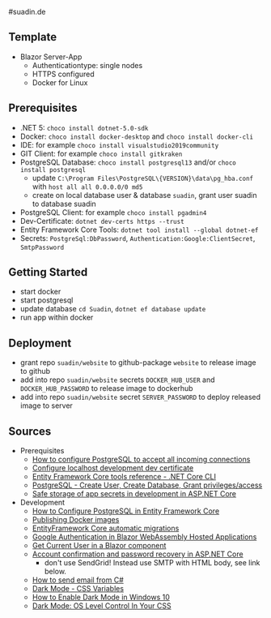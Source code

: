 #suadin.de

## Template

* Blazor Server-App
  * Authenticationtype: single nodes
  * HTTPS configured
  * Docker for Linux

## Prerequisites

* .NET 5: `choco install dotnet-5.0-sdk`
* Docker: `choco install docker-desktop` and `choco install docker-cli`
* IDE: for example `choco install visualstudio2019community`
* GIT Client: for example `choco install gitkraken`
* PostgreSQL Database: `choco install postgresql13` and/or `choco install postgresql`
  * update `C:\Program Files\PostgreSQL\{VERSION}\data\pg_hba.conf` with `host all all 0.0.0.0/0 md5`
  * create on local database user & database `suadin`, grant user suadin to database suadin
* PostgreSQL Client: for example `choco install pgadmin4`
* Dev-Certificate: `dotnet dev-certs https --trust`
* Entity Framework Core Tools: `dotnet tool install --global dotnet-ef`
* Secrets: `PostgreSql:DbPassword`, `Authentication:Google:ClientSecret`, `SmtpPassword`

## Getting Started
* start docker
* start postgresql
* update database `cd Suadin`, `dotnet ef database update`
* run app within docker

## Deployment
* grant repo `suadin/website` to github-package `website` to release image to github
* add into repo `suadin/website` secrets `DOCKER_HUB_USER` and `DOCKER_HUB_PASSWORD` to release image to dockerhub
* add into repo `suadin/website` secret `SERVER_PASSWORD` to deploy released image to server

## Sources
* Prerequisites
  * [How to configure PostgreSQL to accept all incoming connections](https://stackoverflow.com/questions/3278379/how-to-configure-postgresql-to-accept-all-incoming-connections)
  * [Configure localhost development dev certificate](https://docs.servicestack.net/netcore-localhost-cert)
  * [Entity Framework Core tools reference - .NET Core CLI](https://docs.microsoft.com/en-us/ef/core/cli/dotnet)
  * [PostgreSQL - Create User, Create Database, Grant privileges/access](https://medium.com/@mohammedhammoud/postgresql-create-user-create-database-grant-privileges-access-aabb2507c0aa)
  * [Safe storage of app secrets in development in ASP.NET Core](https://docs.microsoft.com/en-us/aspnet/core/security/app-secrets?view=aspnetcore-6.0&tabs=windows)
* Development
  * [How to Configure PostgreSQL in Entity Framework Core](https://code-maze.com/configure-postgresql-ef-core/)
  * [Publishing Docker images](https://docs.github.com/en/actions/publishing-packages/publishing-docker-images)
  * [EntityFramework Core automatic migrations](https://stackoverflow.com/questions/39526595/entityframework-core-automatic-migrations)
  * [Google Authentication in Blazor WebAssembly Hosted Applications](https://code-maze.com/google-authentication-in-blazor-webassembly-hosted-applications/)
  * [Get Current User in a Blazor component](https://stackoverflow.com/questions/60264657/get-current-user-in-a-blazor-component)
  * [Account confirmation and password recovery in ASP.NET Core](https://docs.microsoft.com/de-de/aspnet/core/security/authentication/accconfirm?view=aspnetcore-6.0&tabs=visual-studio)
    * don't use SendGrid! Instead use SMTP with HTML body, see link below.
  * [How to send email from C#](http://csharp.net-informations.com/communications/csharp-smtp-mail.htm)
  * [Dark Mode - CSS Variables](https://www.reddit.com/r/dotnet/comments/k9ryyw/blazor_webassembly_dark_mode_css_variables/)
  * [How to Enable Dark Mode in Windows 10](https://uk.pcmag.com/migrated-3765-windows-10/122487/how-to-enable-dark-mode-in-windows-10)
  * [Dark Mode: OS Level Control In Your CSS](https://www.timellenberger.com/blog/operating-system-dark-mode-in-your-css)
